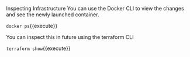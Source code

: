 Inspecting Infrastructure
You can use the Docker CLI to view the changes and see the newly launched container.

`docker ps`{{execute}}

You can inspect this in future using the terraform CLI

`terraform show`{{execute}}


